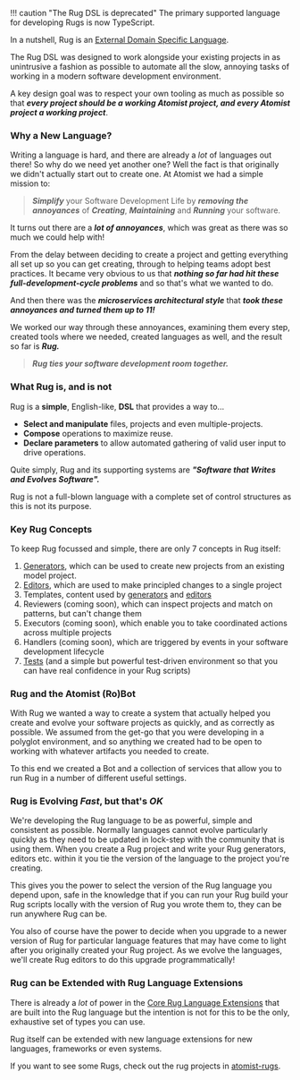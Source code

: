 !!! caution "The Rug DSL is deprecated"
    The primary supported language for developing Rugs is now TypeScript.

In a nutshell, Rug is an
[External Domain Specific Language](http://martinfowler.com/books/dsl.html).

The Rug DSL was designed to work alongside your existing projects in
as unintrusive a fashion as possible to automate all the slow,
annoying tasks of working in a modern software development
environment.

A key design goal was to respect your own tooling as much as possible
so that ***every project should be a working Atomist project, and
every Atomist project a working project***.

### Why a New Language?

Writing a language is hard, and there are already a *lot* of languages
out there! So why do we need yet another one? Well the fact is that
originally we didn't actually start out to create one. At Atomist we
had a simple mission to:

> ***Simplify*** your Software Development Life by ***removing the
> annoyances*** of ***Creating***, ***Maintaining*** and ***Running***
> your software.

It turns out there are a ***lot of annoyances***, which was great as
there was so much we could help with!

From the delay between deciding to create a project and getting
everything all set up so you can get creating, through to helping
teams adopt best practices. It became very obvious to us that
***nothing so far had hit these full-development-cycle problems*** and
so that's what we wanted to do.

And then there was the ***microservices architectural style*** that
***took these annoyances and turned them up to 11!***

We worked our way through these annoyances, examining them every step,
created tools where we needed, created languages as well, and the
result so far is ***Rug.***

> ***Rug ties your software development room together.***

### What Rug is, and is not

Rug is a **simple**, English-like, **DSL** that provides a way to...

*   **Select and manipulate** files, projects and even
    multiple-projects.
*   **Compose** operations to maximize reuse.
*   **Declare parameters** to allow automated gathering of valid user
    input to drive operations.

Quite simply, Rug and its supporting systems are ***"Software that
Writes and Evolves Software".***

Rug is not a full-blown language with a complete set of control
structures as this is not its purpose.

### Key Rug Concepts

To keep Rug focussed and simple, there are only 7 concepts in Rug
itself:

1.   [Generators](/user-guide/rug/generators.md), which can be used to
    create new projects from an existing model project.
2.   [Editors](/user-guide/rug/editors.md), which are used to make
    principled changes to a single project
3.   Templates, content used by
    [generators](/user-guide/rug/generators.md)
    and [editors](/user-guide/rug/editors.md)
4.   Reviewers (coming soon), which can inspect projects and match on
    patterns, but can't change them
5.   Executors (coming soon), which enable you to take coordinated actions
    across multiple projects
6.   Handlers (coming soon), which are triggered by events in your software
    development lifecycle
7.  [Tests](/user-guide/rug/tests.md) (and a simple but powerful
    test-driven environment so that you can have real confidence in
    your Rug scripts)

### Rug and the Atomist (Ro)Bot

With Rug we wanted a way to create a system that actually helped you
create and evolve your software projects as quickly, and as correctly
as possible. We assumed from the get-go that you were developing in a
polyglot environment, and so anything we created had to be open to
working with whatever artifacts you needed to create.

To this end we created a Bot and a collection of services that allow
you to run Rug in a number of different useful settings.

### Rug is Evolving *Fast*, but that's *OK*

We're developing the Rug language to be as powerful, simple and
consistent as possible. Normally languages cannot evolve particularly
quickly as they need to be updated in lock-step with the community
that is using them. When you create a Rug project and write your Rug
generators, editors etc. within it you tie the version of the language
to the project you're creating.

This gives you the power to select the version of the Rug language you
depend upon, safe in the knowledge that if you can run your Rug build
your Rug scripts locally with the version of Rug you wrote them to,
they can be run anywhere Rug can be.

You also of course have the power to decide when you upgrade to a
newer version of Rug for particular language features that may have
come to light after you originally created your Rug project. As we
evolve the languages, we'll create Rug editors to do this upgrade
programmatically!

### Rug can be Extended with Rug Language Extensions

There is already a *lot* of power in
the [Core Rug Language Extensions](../extensions/index.md) that are built
into the Rug language but the intention is not for this to be the
only, exhaustive set of types you can use.

Rug itself can be extended with new language extensions for new languages,
frameworks or even systems.

If you want to see some Rugs, check out the rug projects in [atomist-rugs](https://github.com/atomist-rugs).
